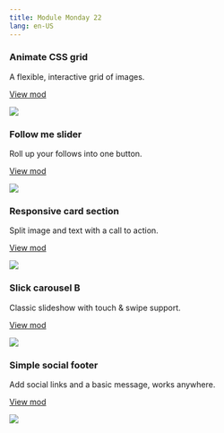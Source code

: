 ```yaml
---
title: Module Monday 22
lang: en-US
---
```


### Animate CSS grid
A flexible, interactive grid of images.

<a class="btn btn-sm" href="https://anymod.com/mod/badkkr?v=20">View mod</a>

<a href="https://anymod.com/mod/badkkr?v=20">
  <img src="https://res.cloudinary.com/component/image/upload/b_rgb:ffffff,c_lpad,h_340,w_600/v1544226725/animate-css_40_dgm5ii.gif"/>
</a>

### Follow me slider
Roll up your follows into one button.

<a class="btn btn-sm" href="https://anymod.com/mod/orlnnb">View mod</a>

<a href="https://anymod.com/mod/orlnnb">
  <img src="https://res.cloudinary.com/component/image/upload/b_rgb:ffffff,c_lpad,w_600/v1544235457/follow-me_y49cyh.gif"/>
</a>

### Responsive card section
Split image and text with a call to action.

<a class="btn btn-sm" href="https://anymod.com/mod/mlbokb?v=20">View mod</a>

<a href="https://anymod.com/mod/mlbokb?v=20">
  <img src="https://res.cloudinary.com/component/image/upload/v1544296279/card-image-right_nipftn.png"/>
</a>

### Slick carousel B
Classic slideshow with touch & swipe support.

<a class="btn btn-sm" href="https://anymod.com/mod/badkbl?v=20">View mod</a>

<a href="https://anymod.com/mod/badkbl?v=20">
  <img src="https://res.cloudinary.com/component/image/upload/v1544299887/slick-carousel-b_50_bdckzk.gif"/>
</a>

### Simple social footer
Add social links and a basic message, works anywhere.

<a class="btn btn-sm" href="https://anymod.com/mod/kdkbol">View mod</a>

<a href="https://anymod.com/mod/kdkbol">
  <img src="https://res.cloudinary.com/component/image/upload/v1544299159/footer-wide_gshqpg.png"/>
</a>